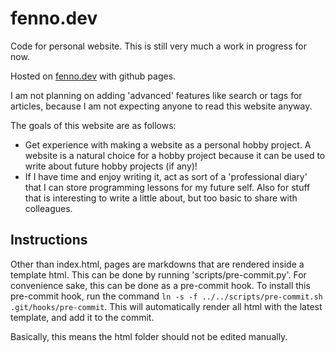 # fenno.dev

Code for personal website. This is still very much a work in progress for now.

Hosted on [fenno.dev](https://fenno.dev) with github pages.

I am not planning on adding 'advanced' features like search or tags for articles, because I am not expecting anyone to read this website anyway. 

The goals of this website are as follows:

* Get experience with making a website as a personal hobby project. A website is a natural choice for a hobby project because it can be used to write about future hobby projects (if any)!
* If I have time and enjoy writing it, act as sort of a 'professional diary' that I can store programming lessons for my future self. Also for stuff that is interesting to write a little about, but too basic to share with colleagues.

## Instructions

Other than index.html, pages are markdowns that are rendered inside a template html. This can be done by running 'scripts/pre-commit.py'. For convenience sake, this can be done as a pre-commit hook. To install this pre-commit hook, run the command `ln -s -f ../../scripts/pre-commit.sh .git/hooks/pre-commit`. This will automatically render all html with the latest template, and add it to the commit.

Basically, this means the html folder should not be edited manually.

